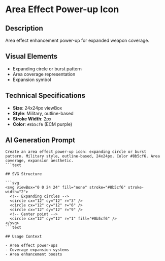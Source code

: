 # Area Effect Power-up Icon

## Description

Area effect enhancement power-up for expanded weapon coverage.

## Visual Elements

- Expanding circle or burst pattern
- Area coverage representation
- Expansion symbol

## Technical Specifications

- **Size**: 24x24px viewBox
- **Style**: Military, outline-based
- **Stroke Width**: 2px
- **Color**: `#8b5cf6` (ECM purple)

## AI Generation Prompt

````text
Create an area effect power-up icon: expanding circle or burst pattern. Military style, outline-based, 24x24px. Color #8b5cf6. Area coverage, expansion aesthetic.
```text

## SVG Structure

```svg
<svg viewBox="0 0 24 24" fill="none" stroke="#8b5cf6" stroke-width="2">
  <!-- Expanding circles -->
  <circle cx="12" cy="12" r="3" />
  <circle cx="12" cy="12" r="6" />
  <circle cx="12" cy="12" r="9" />
  <!-- Center point -->
  <circle cx="12" cy="12" r="1" fill="#8b5cf6" />
</svg>
```text

## Usage Context

- Area effect power-ups
- Coverage expansion systems
- Area enhancement boosts
````
